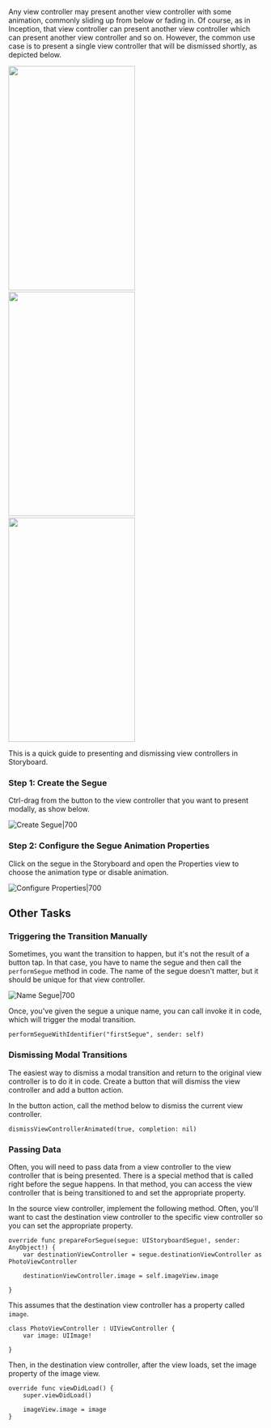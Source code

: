Any view controller may present another view controller with some animation, commonly sliding up from below or fading in. Of course, as in Inception, that view controller can present another view controller which can present another view controller and so on. However, the common use case is to present a single view controller that will be dismissed shortly, as depicted below.

<img src="http://i.imgur.com/m0Mn9DU.gif" width="250" height="443" />&nbsp;&nbsp;<img src="http://i.imgur.com/4wESHoK.gif" width="250" height="443" />&nbsp;&nbsp;<img src="http://i.imgur.com/KpX7FcB.gif" width="250" height="443" />

This is a quick guide to presenting and dismissing view controllers in Storyboard.

### Step 1: Create the Segue

Ctrl-drag from the button to the view controller that you want to present modally, as show below.

![Create Segue|700](http://i.imgur.com/HjGJq93.gif)

### Step 2: Configure the Segue Animation Properties

Click on the segue in the Storyboard and open the Properties view to choose the animation type or disable animation.

![Configure Properties|700](http://i.imgur.com/HXCQTz5.gif)

## Other Tasks

### Triggering the Transition Manually

Sometimes, you want the transition to happen, but it's not the result of a button tap. In that case, you have to name the segue and then call the `performSegue` method in code. The name of the segue doesn't matter, but it should be unique for that view controller.

![Name Segue|700](http://i.imgur.com/m1SnyFw.gif)

Once, you've given the segue a unique name, you can call invoke it in code, which will trigger the modal transition.

```
performSegueWithIdentifier("firstSegue", sender: self)

```

### Dismissing Modal Transitions

The easiest way to dismiss a modal transition and return to the original view controller is to do it in code. Create a button that will dismiss the view controller and add a button action.

In the button action, call the method below to dismiss the current view controller.

```
dismissViewControllerAnimated(true, completion: nil)

```

### Passing Data

Often, you will need to pass data from a view controller to the view controller that is being presented. There is a special method that is called right before the segue happens. In that method, you can access the view controller that is being transitioned to and set the appropriate property.

In the source view controller, implement the following method. Often, you'll want to cast the destination view controller to the specific view controller so you can set the appropriate property.

```
override func prepareForSegue(segue: UIStoryboardSegue!, sender: AnyObject!) {
	var destinationViewController = segue.destinationViewController as PhotoViewController

	destinationViewController.image = self.imageView.image

}

```

This assumes that the destination view controller has a property called `image`.

```
class PhotoViewController : UIViewController {
	var image: UIImage!

}

```

Then, in the destination view controller, after the view loads, set the image property of the image view.

```
override func viewDidLoad() {
	super.viewDidLoad()

	imageView.image = image
}

```

